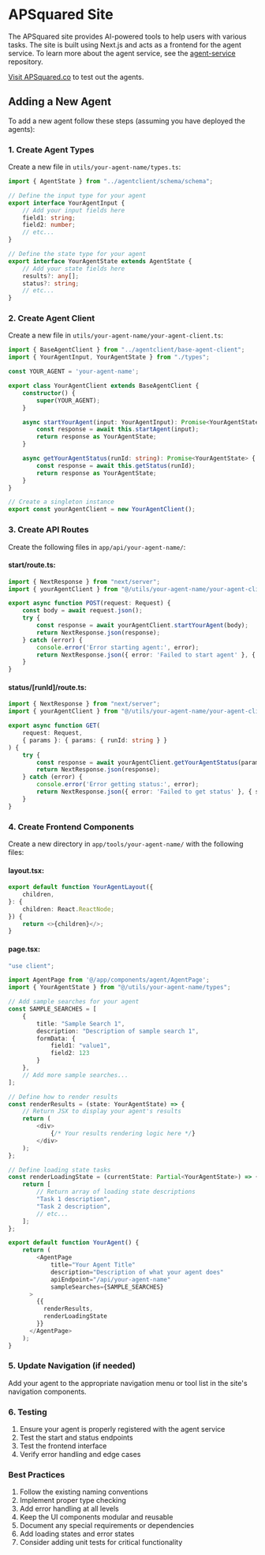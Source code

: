 # APSquared Site

The APSquared site provides AI-powered tools to help users with various tasks. The site is built using Next.js and acts as a frontend for the agent service.  To learn more about the agent service, see the [agent-service](https://github.com/apsquared/lg-agents) repository.

[Visit APSquared.co](https://www.apsquared.co/tools) to test out the agents.

## Adding a New Agent

To add a new agent follow these steps (assuming you have deployed the agents):

### 1. Create Agent Types

Create a new file in `utils/your-agent-name/types.ts`:
```typescript
import { AgentState } from "../agentclient/schema/schema";

// Define the input type for your agent
export interface YourAgentInput {
    // Add your input fields here
    field1: string;
    field2: number;
    // etc...
}

// Define the state type for your agent
export interface YourAgentState extends AgentState {
    // Add your state fields here
    results?: any[];
    status?: string;
    // etc...
}
```

### 2. Create Agent Client

Create a new file in `utils/your-agent-name/your-agent-client.ts`:
```typescript
import { BaseAgentClient } from "../agentclient/base-agent-client";
import { YourAgentInput, YourAgentState } from "./types";

const YOUR_AGENT = 'your-agent-name';

export class YourAgentClient extends BaseAgentClient {
    constructor() {
        super(YOUR_AGENT);
    }

    async startYourAgent(input: YourAgentInput): Promise<YourAgentState> {
        const response = await this.startAgent(input);
        return response as YourAgentState;
    }

    async getYourAgentStatus(runId: string): Promise<YourAgentState> {
        const response = await this.getStatus(runId);
        return response as YourAgentState;
    }
}

// Create a singleton instance
export const yourAgentClient = new YourAgentClient();
```

### 3. Create API Routes

Create the following files in `app/api/your-agent-name/`:

#### start/route.ts:
```typescript
import { NextResponse } from "next/server";
import { yourAgentClient } from "@/utils/your-agent-name/your-agent-client";

export async function POST(request: Request) {
    const body = await request.json();
    try {
        const response = await yourAgentClient.startYourAgent(body);
        return NextResponse.json(response);
    } catch (error) {
        console.error('Error starting agent:', error);
        return NextResponse.json({ error: 'Failed to start agent' }, { status: 500 });
    }
}
```

#### status/[runId]/route.ts:
```typescript
import { NextResponse } from "next/server";
import { yourAgentClient } from "@/utils/your-agent-name/your-agent-client";

export async function GET(
    request: Request,
    { params }: { params: { runId: string } }
) {
    try {
        const response = await yourAgentClient.getYourAgentStatus(params.runId);
        return NextResponse.json(response);
    } catch (error) {
        console.error('Error getting status:', error);
        return NextResponse.json({ error: 'Failed to get status' }, { status: 500 });
    }
}
```

### 4. Create Frontend Components

Create a new directory in `app/tools/your-agent-name/` with the following files:

#### layout.tsx:
```typescript
export default function YourAgentLayout({
    children,
}: {
    children: React.ReactNode;
}) {
    return <>{children}</>;
}
```

#### page.tsx:
```typescript
"use client";

import AgentPage from '@/app/components/agent/AgentPage';
import { YourAgentState } from "@/utils/your-agent-name/types";

// Add sample searches for your agent
const SAMPLE_SEARCHES = [
    {
        title: "Sample Search 1",
        description: "Description of sample search 1",
        formData: {
            field1: "value1",
            field2: 123
        }
    },
    // Add more sample searches...
];

// Define how to render results
const renderResults = (state: YourAgentState) => {
    // Return JSX to display your agent's results
    return (
        <div>
            {/* Your results rendering logic here */}
        </div>
    );
};

// Define loading state tasks
const renderLoadingState = (currentState: Partial<YourAgentState>) => {
    return [
        // Return array of loading state descriptions
        "Task 1 description",
        "Task 2 description",
        // etc...
    ];
};

export default function YourAgent() {
    return (
        <AgentPage
            title="Your Agent Title"
            description="Description of what your agent does"
            apiEndpoint="/api/your-agent-name"
            sampleSearches={SAMPLE_SEARCHES}
      >
        {{
          renderResults,
          renderLoadingState
        }}
      </AgentPage>
    );
}
```

### 5. Update Navigation (if needed)

Add your agent to the appropriate navigation menu or tool list in the site's navigation components.

### 6. Testing

1. Ensure your agent is properly registered with the agent service
2. Test the start and status endpoints
3. Test the frontend interface
4. Verify error handling and edge cases

### Best Practices

1. Follow the existing naming conventions
2. Implement proper type checking
3. Add error handling at all levels
4. Keep the UI components modular and reusable
5. Document any special requirements or dependencies
6. Add loading states and error states
7. Consider adding unit tests for critical functionality

